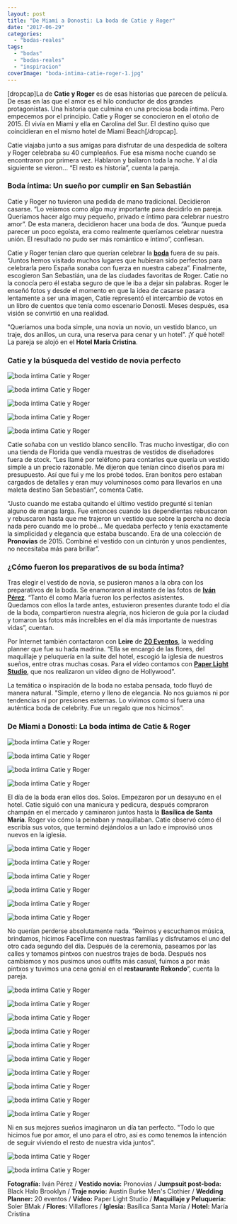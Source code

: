 ```yaml
---
layout: post
title: "De Miami a Donosti: La boda de Catie y Roger"
date: "2017-06-29"
categories: 
  - "bodas-reales"
tags: 
  - "bodas"
  - "bodas-reales"
  - "inspiracion"
coverImage: "boda-intima-catie-roger-1.jpg"
---
```


\[dropcap\]La de **Catie y Roger** es de esas historias que parecen de película. De esas en las que el amor es el hilo conductor de dos grandes protagonistas. Una historia que culmina en una preciosa boda íntima. Pero empecemos por el principio. Catie y Roger se conocieron en el otoño de 2015. Él vivía en Miami y ella en Carolina del Sur. El destino quiso que coincidieran en el mismo hotel de Miami Beach\[/dropcap\].

Catie viajaba junto a sus amigas para disfrutar de una despedida de soltera y Roger celebraba su 40 cumpleaños. Fue esa misma noche cuando se encontraron por primera vez. Hablaron y bailaron toda la noche. Y al día siguiente se vieron… “El resto es historia”, cuenta la pareja.

### Boda íntima: Un sueño por cumplir en San Sebastián

Catie y Roger no tuvieron una pedida de mano tradicional. Decidieron casarse. “Lo veíamos como algo muy importante para decidirlo en pareja. Queríamos hacer algo muy pequeño, privado e íntimo para celebrar nuestro amor”. De esta manera, decidieron hacer una boda de dos. “Aunque pueda parecer un poco egoísta, era como realmente queríamos celebrar nuestra unión. El resultado no pudo ser más romántico e íntimo”, confiesan.

Catie y Roger tenían claro que querían celebrar la [**boda**](https://petitpleasures.com) fuera de su país. “Juntos hemos visitado muchos lugares que hubieran sido perfectos para celebrarla pero España sonaba con fuerza en nuestra cabeza”. Finalmente, escogieron San Sebastián, una de las ciudades favoritas de Roger. Catie no la conocía pero él estaba seguro de que le iba a dejar sin palabras. Roger le enseñó fotos y desde el momento en que la idea de casarse pasara lentamente a ser una imagen, Catie representó el intercambio de votos en un libro de cuentos que tenía como escenario Donosti. Meses después, esa visión se convirtió en una realidad.

"Queríamos una boda simple, una novia un novio, un vestido blanco, un traje, dos anillos, un cura, una reserva para cenar y un hotel". ¡Y qué hotel! La pareja se alojó en el **Hotel María Cristina**.

### Catie y la búsqueda del vestido de novia perfecto

![boda intima Catie y Roger](/images/boda-intima-catie-roger-2.jpg)

![boda intima Catie y Roger](/images/boda-intima-catie-roger-3.jpg)

![boda intima Catie y Roger](/images/boda-intima-catie-roger-4.jpg)

![boda intima Catie y Roger](/images/boda-intima-catie-roger-6.jpg)

![boda intima Catie y Roger](/images/boda-intima-catie-roger-5.jpg)

Catie soñaba con un vestido blanco sencillo. Tras mucho investigar, dio con una tienda de Florida que vendía muestras de vestidos de diseñadores fuera de stock. “Les llamé por teléfono para contarles que quería un vestido simple a un precio razonable. Me dijeron que tenían cinco diseños para mi presupuesto. Así que fui y me los probé todos. Eran bonitos pero estaban cargados de detalles y eran muy voluminosos como para llevarlos en una maleta destino San Sebastián”, comenta Catie.

“Justo cuando me estaba quitando el último vestido pregunté si tenían alguno de manga larga. Fue entonces cuando las dependientas rebuscaron y rebuscaron hasta que me trajeron un vestido que sobre la percha no decía nada pero cuando me lo probé… Me quedaba perfecto y tenía exactamente la simplicidad y elegancia que estaba buscando. Era de una colección de **Pronovias** de 2015. Combiné el vestido con un cinturón y unos pendientes, no necesitaba más para brillar”.

### ¿Cómo fueron los preparativos de su boda íntima?

Tras elegir el vestido de novia, se pusieron manos a la obra con los preparativos de la boda. Se enamoraron al instante de las fotos de [**Iván Pérez**](https://www.ivanperez.es/). “Tanto él como María fueron los perfectos asistentes. Quedamos con ellos la tarde antes, estuvieron presentes durante todo el día de la boda, compartieron nuestra alegría, nos hicieron de guía por la ciudad y tomaron las fotos más increíbles en el día más importante de nuestras vidas”, cuentan.

Por Internet también contactaron con **Leire** de [**20 Eventos**](http://20eventos.com/20eventos-wedding-planner-san-sebastian/), la wedding planner que fue su hada madrina. “Ella se encargó de las flores, del maquillaje y peluquería en la suite del hotel, escogió la iglesia de nuestros sueños, entre otras muchas cosas. Para el vídeo contamos con [**Paper Light Studio**](http://paperlightstudio.com/), que nos realizaron un vídeo digno de Hollywood”.

La temática o inspiración de la boda no estaba pensada, todo fluyó de manera natural. "Simple, eterno y lleno de elegancia. No nos guiamos ni por tendencias ni por presiones externas. Lo vivimos como si fuera una auténtica boda de celebrity. Fue un regalo que nos hicimos”.

### De Miami a Donosti: La boda íntima de Catie & Roger

![boda intima Catie y Roger](/images/boda-intima-catie-roger-7.jpg)

![boda intima Catie y Roger](/images/boda-intima-catie-roger-8.jpg)

![boda intima Catie y Roger](/images/boda-intima-catie-roger-9.jpg)

![boda intima Catie y Roger](/images/boda-intima-catie-roger-10.jpg)

El día de la boda eran ellos dos. Solos. Empezaron por un desayuno en el hotel. Catie siguió con una manicura y pedicura, después compraron champán en el mercado y caminaron juntos hasta la **Basílica de Santa María**. Roger vio cómo la peinaban y maquillaban. Catie observó cómo él escribía sus votos, que terminó dejándolos a un lado e improvisó unos nuevos en la iglesia.

![boda intima Catie y Roger](/images/boda-intima-catie-roger-11.jpg)

![boda intima Catie y Roger](/images/boda-intima-catie-roger-12.jpg)

![boda intima Catie y Roger](/images/boda-intima-catie-roger-13.jpg)

![boda intima Catie y Roger](/images/boda-intima-catie-roger-14.jpg)

![boda intima Catie y Roger](/images/boda-intima-catie-roger-16.jpg)

![boda intima Catie y Roger](/images/boda-intima-catie-roger-15.jpg)

No querían perderse absolutamente nada. “Reímos y escuchamos música, brindamos, hicimos FaceTime con nuestras familias y disfrutamos el uno del otro cada segundo del día. Después de la ceremonia, paseamos por las calles y tomamos pintxos con nuestros trajes de boda. Después nos cambiamos y nos pusimos unos outfits más casual, fuimos a por más pintxos y tuvimos una cena genial en el **restaurante Rekondo**”, cuenta la pareja.

![boda intima Catie y Roger](/images/boda-intima-catie-roger-17.jpg)

![boda intima Catie y Roger](/images/boda-intima-catie-roger-18.jpg)

![boda intima Catie y Roger](/images/boda-intima-catie-roger-20.jpg)

![boda intima Catie y Roger](/images/boda-intima-catie-roger-19.jpg)

![boda intima Catie y Roger](/images/boda-intima-catie-roger-23.jpg)

![boda intima Catie y Roger](/images/boda-intima-catie-roger-24.jpg)

![boda intima Catie y Roger](/images/boda-intima-catie-roger-25.jpg)

![boda intima Catie y Roger](/images/boda-intima-catie-roger-26.jpg)

![boda intima Catie y Roger](/images/boda-intima-catie-roger-28.jpg)

![boda intima Catie y Roger](/images/boda-intima-catie-roger-27.jpg)

Ni en sus mejores sueños imaginaron un día tan perfecto. "Todo lo que hicimos fue por amor, el uno para el otro, así es como tenemos la intención de seguir viviendo el resto de nuestra vida juntos".

![boda intima Catie y Roger](/images/boda-intima-catie-roger-29.jpg)

![boda intima Catie y Roger](/images/boda-intima-catie-roger-30.jpg)

**Fotografía:** Iván Pérez / **Vestido novia:** Pronovias / **Jumpsuit post-boda:** Black Halo Brooklyn / **Traje novio:** Austin Burke Men's Clothier / **Wedding Planner:** 20 eventos / **Vídeo:** Paper Light Studio / **Maquillaje y Peluquería:** Soler BMak / **Flores:** Villaflores / **Iglesia:** Basílica Santa María / **Hotel:** María Cristina
